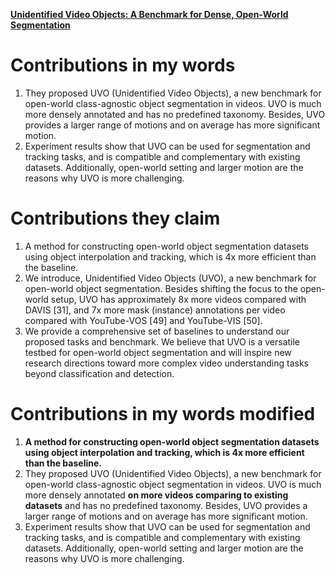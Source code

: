 [**Unidentified Video Objects: A Benchmark for Dense, Open-World Segmentation**](https://github.com/Big-Brother-Pikachu/Paper-Contributions-Analysis#15-unidentified-video-objects-a-benchmark-for-dense-open-world-segmentation)

# Contributions in my words

1. They proposed UVO (Unidentified Video Objects), a new benchmark for open-world class-agnostic object segmentation in videos. UVO is much more densely annotated and has no predefined taxonomy. Besides, UVO provides a larger range of motions and on average has more significant motion.
2. Experiment results show that UVO can be used for segmentation and tracking tasks, and is compatible and complementary with existing datasets. Additionally, open-world setting and larger motion are the reasons why UVO is more challenging.

# Contributions they claim

1. A method for constructing open-world object segmentation datasets using object interpolation and tracking, which is 4x more efficient than the baseline.
2. We introduce, Unidentified Video Objects (UVO), a new benchmark for open-world object segmentation. Besides shifting the focus to the open-world setup, UVO has approximately 8x more videos compared with DAVIS [31], and 7x more mask (instance) annotations per video compared with YouTube-VOS [49] and YouTube-VIS [50].
3. We provide a comprehensive set of baselines to understand our proposed tasks and benchmark. We believe that UVO is a versatile testbed for open-world object segmentation and will inspire new research directions toward more complex video understanding tasks beyond classification and detection.

# Contributions in my words modified

1. **A method for constructing open-world object segmentation datasets using object interpolation and tracking, which is 4x more efficient than the baseline.**
2. They proposed UVO (Unidentified Video Objects), a new benchmark for open-world class-agnostic object segmentation in videos. UVO is much more densely annotated **on more videos comparing to existing datasets** and has no predefined taxonomy. Besides, UVO provides a larger range of motions and on average has more significant motion.
3. Experiment results show that UVO can be used for segmentation and tracking tasks, and is compatible and complementary with existing datasets. Additionally, open-world setting and larger motion are the reasons why UVO is more challenging.